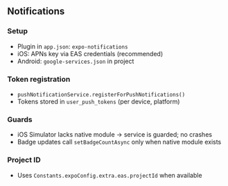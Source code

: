 ## Notifications

### Setup
- Plugin in `app.json`: `expo-notifications`
- iOS: APNs key via EAS credentials (recommended)
- Android: `google-services.json` in project

### Token registration
- `pushNotificationService.registerForPushNotifications()`
- Tokens stored in `user_push_tokens` (per device, platform)

### Guards
- iOS Simulator lacks native module → service is guarded; no crashes
- Badge updates call `setBadgeCountAsync` only when native module exists

### Project ID
- Uses `Constants.expoConfig.extra.eas.projectId` when available 